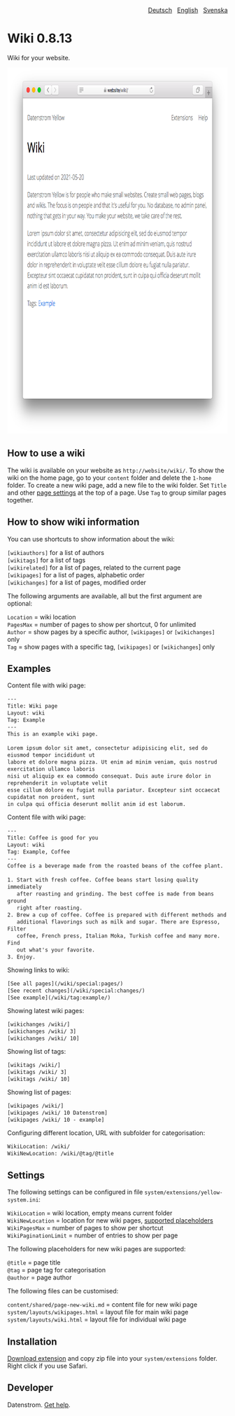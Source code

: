 <p align="right"><a href="README-de.md">Deutsch</a> &nbsp; <a href="README.md">English</a> &nbsp; <a href="README-sv.md">Svenska</a></p>

Wiki 0.8.13
===========
Wiki for your website.

<p align="center"><img src="wiki-screenshot.png?raw=true" width="795" height="836" alt="Screenshot"></p>

## How to use a wiki

The wiki is available on your website as `http://website/wiki/`. To show the wiki on the home page, go to your `content` folder and delete the `1-home` folder. To create a new wiki page, add a new file to the wiki folder. Set `Title` and other [page settings](https://github.com/datenstrom/yellow-extensions/tree/master/source/core#settings-page) at the top of a page. Use `Tag` to group similar pages together.

## How to show wiki information

You can use shortcuts to show information about the wiki:

`[wikiauthors]` for a list of authors  
`[wikitags]` for a list of tags  
`[wikirelated]` for a list of pages, related to the current page    
`[wikipages]` for a list of pages, alphabetic order  
`[wikichanges]` for a list of pages, modified order  

The following arguments are available, all but the first argument are optional:

`Location` = wiki location  
`PagesMax` = number of pages to show per shortcut, 0 for unlimited  
`Author` = show pages by a specific author, `[wikipages]` or `[wikichanges]` only  
`Tag` = show pages with a specific tag, `[wikipages]` or `[wikichanges`] only  

## Examples

Content file with wiki page:

    ---
    Title: Wiki page
    Layout: wiki
    Tag: Example
    ---
    This is an example wiki page.

    Lorem ipsum dolor sit amet, consectetur adipisicing elit, sed do eiusmod tempor incididunt ut 
    labore et dolore magna pizza. Ut enim ad minim veniam, quis nostrud exercitation ullamco laboris 
    nisi ut aliquip ex ea commodo consequat. Duis aute irure dolor in reprehenderit in voluptate velit 
    esse cillum dolore eu fugiat nulla pariatur. Excepteur sint occaecat cupidatat non proident, sunt 
    in culpa qui officia deserunt mollit anim id est laborum.

Content file with wiki page:

    ---
    Title: Coffee is good for you
    Layout: wiki
    Tag: Example, Coffee
    ---
    Coffee is a beverage made from the roasted beans of the coffee plant.
    
    1. Start with fresh coffee. Coffee beans start losing quality immediately 
       after roasting and grinding. The best coffee is made from beans ground 
       right after roasting. 
    2. Brew a cup of coffee. Coffee is prepared with different methods and 
       additional flavorings such as milk and sugar. There are Espresso, Filter 
       coffee, French press, Italian Moka, Turkish coffee and many more. Find 
       out what's your favorite.
    3. Enjoy.

Showing links to wiki:

    [See all pages](/wiki/special:pages/)
    [See recent changes](/wiki/special:changes/)
    [See example](/wiki/tag:example/)

Showing latest wiki pages:

    [wikichanges /wiki/]
    [wikichanges /wiki/ 3]
    [wikichanges /wiki/ 10]

Showing list of tags:

    [wikitags /wiki/]
    [wikitags /wiki/ 3]
    [wikitags /wiki/ 10]

Showing list of pages:

    [wikipages /wiki/]
    [wikipages /wiki/ 10 Datenstrom]
    [wikipages /wiki/ 10 - example]

Configuring different location, URL with subfolder for categorisation:

    WikiLocation: /wiki/
    WikiNewLocation: /wiki/@tag/@title

## Settings

The following settings can be configured in file `system/extensions/yellow-system.ini`:

`WikiLocation` = wiki location, empty means current folder  
`WikiNewLocation` = location for new wiki pages, [supported placeholders](#settings-placeholders)  
`WikiPagesMax` = number of pages to show per shortcut  
`WikiPaginationLimit` = number of entries to show per page  

<a id="settings-placeholders"></a>The following placeholders for new wiki pages are supported:

`@title` = page title  
`@tag` = page tag for categorisation  
`@author` = page author  

<a id="settings-files"></a>The following files can be customised:

`content/shared/page-new-wiki.md` = content file for new wiki page  
`system/layouts/wikipages.html` = layout file for main wiki page  
`system/layouts/wiki.html` = layout file for individual wiki page  

## Installation

[Download extension](https://github.com/datenstrom/yellow-extensions/raw/master/zip/wiki.zip) and copy zip file into your `system/extensions` folder. Right click if you use Safari.

## Developer

Datenstrom. [Get help](https://datenstrom.se/yellow/help/).
